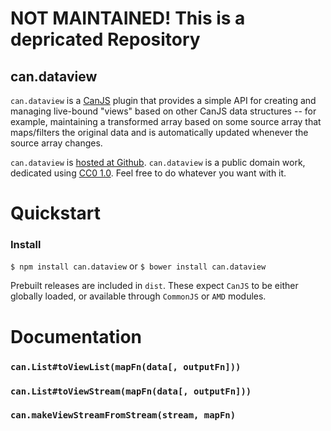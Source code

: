 # NOT MAINTAINED! This is a depricated Repository

## can.dataview

`can.dataview` is a [CanJS](https://github.com/bitovi/canjs) plugin that
provides a simple API for creating and managing live-bound "views" based on
other CanJS data structures -- for example, maintaining a transformed array
based on some source array that maps/filters the original data and is
automatically updated whenever the source array changes.

`can.dataview` is
[hosted at Github](http://github.com/zkat/can.dataview). `can.dataview` is a
public domain work, dedicated using
[CC0 1.0](https://creativecommons.org/publicdomain/zero/1.0/). Feel free to do
whatever you want with it.

# Quickstart

### Install

`$ npm install can.dataview`
or
`$ bower install can.dataview`

Prebuilt releases are included in `dist`. These expect `CanJS` to be either
globally loaded, or available through `CommonJS` or `AMD` modules.

# Documentation

### `can.List#toViewList(mapFn(data[, outputFn]))`
### `can.List#toViewStream(mapFn(data[, outputFn]))`
### `can.makeViewStreamFromStream(stream, mapFn)`
